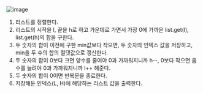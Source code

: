 ![image](https://user-images.githubusercontent.com/33195517/187848208-d8e8c8fc-4648-4853-9c9f-c5307c3ce557.png)

1. 리스트를 정렬한다.
2. 리스트의 시작을 l, 끝을 h로 하고 가운데로 가면서 가장 0에 가까운 list.get(l), list.get(h)의 합을 구한다.
3. 두 숫자의 합이 이전에 구한 min값보다 작으면, 두 숫자의 인덱스 값을 저장하고, min을 두 수의 합의 절댓값으로 갱신한다.
4. 두 숫자의 합이 0보다 크면 양수를 줄여야 0과 가까워지니까 h--, 0보다 작으면 음수를 늘려야 0과 가까워지니까 l++ 해준다.
5. 두 숫자의 합이 0이면 반복문을 종료한다.
6. 저장해둔 인덱스(L, H)에 해당하는 리스트 값을 출력한다.
